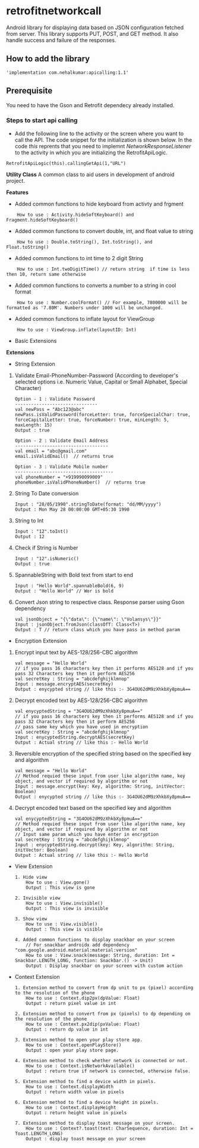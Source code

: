# retrofitnetworkcall
Android library for displaying data based on JSON configuration fetched from server. This library supports PUT, POST, and GET method. It also handle success and failure of the responses.

## How to add the library

```
'implementation com.nehalkumar:apicalling:1.1'
```
## Prerequisite
You need to have the Gson and Retrofit dependecy already installed.

### Steps to start api calling
- Add the following line to the activity or the screen where you want to call the API. The code snippet for the initialization is shown below. In the code *this* reprents that you need to implemnt *NetworkResponseListener* to the activity in which you are initializing the RetrofitApiLogic.

```
RetrofitApiLogic(this).callingGetApi(1,"URL")
```

**Utility Class**
A common class to aid users in development of android project.

**Features**

* Added common functions to hide keyboard from activty and frgment
```
    How to use : Activity.hideSoftKeyboard() and Fragment.hideSoftKeyboard()
```

* Added common functions to convert double, int, and float value to string
```
    How to use : Double.toString(), Int.toString(), and Float.toString()
```

* Added common functions to int time to 2 digit String
```
    How to use : Int.twoDigitTime() // return string  if time is less then 10, return same otherwise
```

* Added common functions to converts a number to a string in cool format
```
    How to use : Number.coolFormat() // For example, 7800000 will be formatted as '7.80M'. Numbers under 1000 will be unchanged.
```

* Added common functions to inflate layout for ViewGroup
```
    How to use : ViewGroup.inflate(layoutID: Int)
```

* Basic Extensions 

**Extensions**
* String Extension

1. Validate Email-PhoneNumber-Password (According to developer's selected options i.e. Numeric Value, Capital or Small Alphabet, Special Character) 
    ```
    Option - 1 : Validate Password
    -------------------------------
    val newPass = "Abc123@abc"
    newPass.isValidPassword(forceLetter: true, forceSpecialChar: true, forceCapitalLetter: true, forceNumber: true, minLength: 5, maxLength: 15)
    Output : true
    
    Option - 2 : Validate Email Address
    -----------------------------------
    val email = "abc@gmail.com"
    email.isValidEmail()  // returns true
    
    Option - 3 : Validate Mobile number
    -------------------------------------
    val phoneNumber = "+919990099009"
    phoneNumber.isValidPhoneNumber()  // returns true

    ```
2. String To Date conversion
    ```
    Input : "28/05/1990".stringToDate(format: "dd/MM/yyyy")
    Output : Mon May 28 00:00:00 GMT+05:30 1990
    ```
3. String to Int
    ```
    Input : "12".toInt()
    Output : 12
    ```
4. Check if String is Number 
    ```
    Input : "12".isNumeric()
    Output : true
    ```
5. SpannableString with Bold text from start to end
    ```
    Input : "Hello World".spannableBold(6, 9)
    Output : "Hello World" // Wor is bold
    ```
6. Convert Json string to respective class. Response parser using Gson dependency
    ```
    val jsonObject = "{\"data\": {\"name\": \"Volansys\"}}"
    Input : jsonObject.fromJson(classOfT: Class<T>)
    Output : T // return class which you have pass in method param
    ```
    
* Encryption Extension

1. Encrypt input text by AES-128/256-CBC algorithm 
    ```
    val message = "Hello World"
    // if you pass 16 characters key then it performs AES128 and if you pass 32 Characters key then it perform AES256
    val secretKey : String = "abcdefghijklmnop"
    Input : message.encryptAES(secretKey)
    Output : enycypted string // like this :- 3G4OU62dM9zXhkbXy8pmuA==
    ```
2. Decrypt encoded text by AES-128/256-CBC algorithm 
    ```
    val enycyptedString = "3G4OU62dM9zXhkbXy8pmuA=="
    // if you pass 16 characters key then it performs AES128 and if you pass 32 Characters key then it perform AES256
    // pass same key which you have used in encryption
    val secretKey : String = "abcdefghijklmnop"
    Input : enycyptedString.decryptAES(secretKey)
    Output : Actual string // like this :- Hello World
    ```
3. Reversible encryption of the specified string based on the specified key and algorithm 
    ```
    val message = "Hello World"
    // Method requied these input from user like algorithm name, key object, and vector if required by algorithm or not
    Input : message.encrypt(key: Key, algorithm: String, initVector: Boolean)  
    Output : enycypted string // like this :- 3G4OU62dM9zXhkbXy8pmuA==
    ```
4. Decrypt encoded text based on the specified key and algorithm 
    ```
    val enycyptedString = "3G4OU62dM9zXhkbXy8pmuA=="
    // Method requied these input from user like algorithm name, key object, and vector if required by algorithm or not
    // Input same param which you have enter in encryption
    val secretKey : String = "abcdefghijklmnop"
    Input : enycyptedString.decrypt(key: Key, algorithm: String, initVector: Boolean)
    Output : Actual string // like this :- Hello World
    ```
    
* View Extension

    ```
    1. Hide view
        How to use : View.gone()
        Output : This view is gone
    
    2. Invisible view
        How to use : View.invisible()
        Output : This view is invisible
    
    3. Show view
        How to use : View.visible()
        Output : This view is visible
    
    4. Added common functions to display snackbar on your screen
        // For snackbar androidx add dependency "com.google.android.material:material:version"
        How to use : View.snack(message: String, duration: Int = Snackbar.LENGTH_LONG, function: Snackbar.() -> Unit)
        Output : Display snackbar on your screen with custom action
    ```

* Context Extension

    ```
    1. Extension method to convert from dp unit to px (pixel) according to the resolution of the phone
        How to use : Context.dip2px(dpValue: Float)
        Output : return pixel value in int
        
    2. Extension method to convert from px (pixels) to dp depending on the resolution of the phone
        How to use : Context.px2dip(pxValue: Float)
        Output : return dp value in int
    
    3. Extension method to open your play store app.
        How to use : Context.openPlayStore()
        Output : open your play store page.
    
    4. Extension method to check whether network is connected or not.
        How to use : Context.isNetworkAvailable()
        Output : return true if network is connected, otherwise false.
        
    5. Extension method to find a device width in pixels.
        How to use : Context.displayWidth
        Output : return width value in pixels
        
    6. Extension method to find a device height in pixels.
        How to use : Context.displayHeight
        Output : return height value in pixels
        
    7. Extension method to display toast message on your screen.
        How to use : Context?.toast(text: CharSequence, duration: Int = Toast.LENGTH_LONG)
        Output : display toast message on your screen
    ```
    
    
